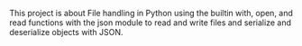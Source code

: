 This project is about File handling in Python using the builtin with, open, and read functions with the json module to read and write files and serialize and deserialize objects with JSON.
